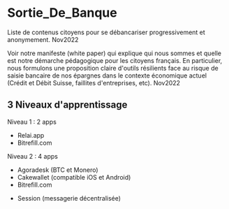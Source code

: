 # Sortie_De_Banque
Liste de contenus citoyens pour se débancariser progressivement et anonymement. Nov2022

Voir notre manifeste (white paper) qui explique qui nous sommes et quelle est notre démarche pédagogique pour les citoyens français.
En particulier, nous formulons une proposition claire d'outils résilients face au risque de saisie bancaire de nos épargnes dans le contexte économique actuel (Crédit et Débit Suisse, faillites d'entreprises, etc). Nov2022


3 Niveaux d'apprentissage
------------
Niveau 1 : 2 apps
- Relai.app
- Bitrefill.com

Niveau 2 : 4 apps
- Agoradesk (BTC et Monero)
- Cakewallet (compatible iOS et Android)
- Bitrefill.com
+ Session (messagerie décentralisée)


